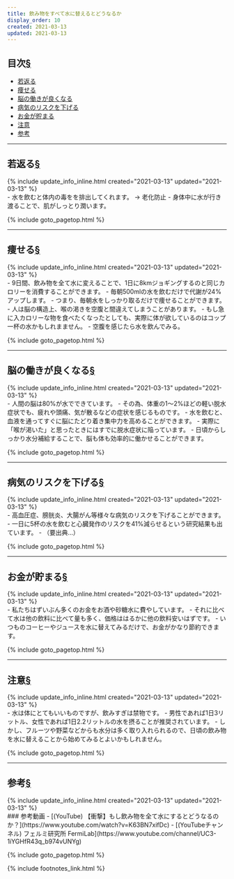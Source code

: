 ```yaml
---
title: 飲み物をすべて水に替えるとどうなるか
display_order: 10
created: 2021-03-13
updated: 2021-03-13
---
```


## <a name="index">目次</a><a href="#目次">§</a>

<ul id="index_ul">
<li><a href="#rejuvenate">若返る</a></li>
<li><a href="#lose-weight">痩せる</a></li>
<li><a href="#improves-brain-function">脳の働きが良くなる</a></li>
<li><a href="#reduce-the-risk-of-disease">病気のリスクを下げる</a></li>
<li><a href="#save-money">お金が貯まる</a></li>
<li><a href="#be-careful">注意</a></li>
<li><a href="#reference">参考</a></li>
</ul>

* * *
## <a name="rejuvenate">若返る</a><a href="#rejuvenate">§</a>
<div class="chapter-updated">{% include update_info_inline.html created="2021-03-13" updated="2021-03-13" %}</div>
- 水を飲むと体内の毒をを排出してくれます。 → 老化防止
- 身体中に水が行き渡ることで、肌がしっとり潤います。

{% include goto_pagetop.html %}

* * *
## <a name="lose-weight">痩せる</a><a href="#lose-weight">§</a>
<div class="chapter-updated">{% include update_info_inline.html created="2021-03-13" updated="2021-03-13" %}</div>
- 9日間、飲み物を全て水に変えることで、1日に8kmジョギングするのと同じカロリーを消費することができます。
- 毎朝500mlの水を飲むだけで代謝が24%アップします。
- つまり、毎朝水をしっかり取るだけで痩せることができます。
- 人は脳の構造上、喉の渇きを空腹と間違えてしまうことがあります。
  - もし急に入カロリーな物を食べたくなったとしても、実際に体が欲しているのはコップ一杯の水かもしれまません。
  - 空腹を感じたら水を飲んでみる。

{% include goto_pagetop.html %}

* * *
## <a name="improves-brain-function">脳の働きが良くなる</a><a href="#improves-brain-function">§</a>
<div class="chapter-updated">{% include update_info_inline.html created="2021-03-13" updated="2021-03-13" %}</div>
- 人間の脳は80%が水でできています。
- その為、体重の1～2%ほどの軽い脱水症状でも、疲れや頭痛、気が散るなどの症状を感じるものです。
- 水を飲むと、血液を通ってすぐに脳にたどり着き集中力を高めることができます。
- 実際に「喉が渇いた」と思ったときにはすでに脱水症状に陥っています。
- 日頃からしっかり水分補給することで、脳も体も効率的に働かせることができます。

{% include goto_pagetop.html %}

* * *
## <a name="reduce-the-risk-of-disease">病気のリスクを下げる</a><a href="#reduce-the-risk-of-disease">§</a>
<div class="chapter-updated">{% include update_info_inline.html created="2021-03-13" updated="2021-03-13" %}</div>
- 高血圧症、膀胱炎、大腸がん等様々な病気のリスクを下げることができます。
- 一日に5杯の水を飲むと心臓発作のリスクを41%減らせるという研究結果も出ています。
  - （要出典…）

{% include goto_pagetop.html %}

* * *
## <a name="save-money">お金が貯まる</a><a href="#save-money">§</a>
<div class="chapter-updated">{% include update_info_inline.html created="2021-03-13" updated="2021-03-13" %}</div>
- 私たちはずいぶん多くのお金をお酒や砂糖水に費やしています。
- それに比べて水は他の飲料に比べて量も多く、価格ははるかに他の飲料安いはずです。
- いつものコーヒーやジュースを水に替えてみるだけで、お金がかなり節約できます。

{% include goto_pagetop.html %}

* * *
## <a name="be-careful">注意</a><a href="#be-careful">§</a>
<div class="chapter-updated">{% include update_info_inline.html created="2021-03-13" updated="2021-03-13" %}</div>
- 水は体にとてもいいものですが、飲みすぎは禁物です。
- 男性であれば1日3リットル、女性であれば1日2.2リットルの水を摂ることが推奨されています。
- しかし、フルーツや野菜などからも水分は多く取り入れられるので、日頃の飲み物を水に替えることから始めてみるとよいかもしれません。

{% include goto_pagetop.html %}

* * *
## <a name="reference">参考</a><a href="#reference">§</a>
<div class="chapter-updated">{% include update_info_inline.html created="2021-03-13" updated="2021-03-13" %}</div>
### 参考動画
- [(YouTube) 【衝撃】もし飲み物を全て水にするとどうなるのか？](https://www.youtube.com/watch?v=K63BN7xifDc)
- [(YouTubeチャンネル) フェルミ研究所 FermiLab](https://www.youtube.com/channel/UC3-1iYGHfR43q_b974vUNYg)

{% include goto_pagetop.html %}

{% include footnotes_link.html %}
